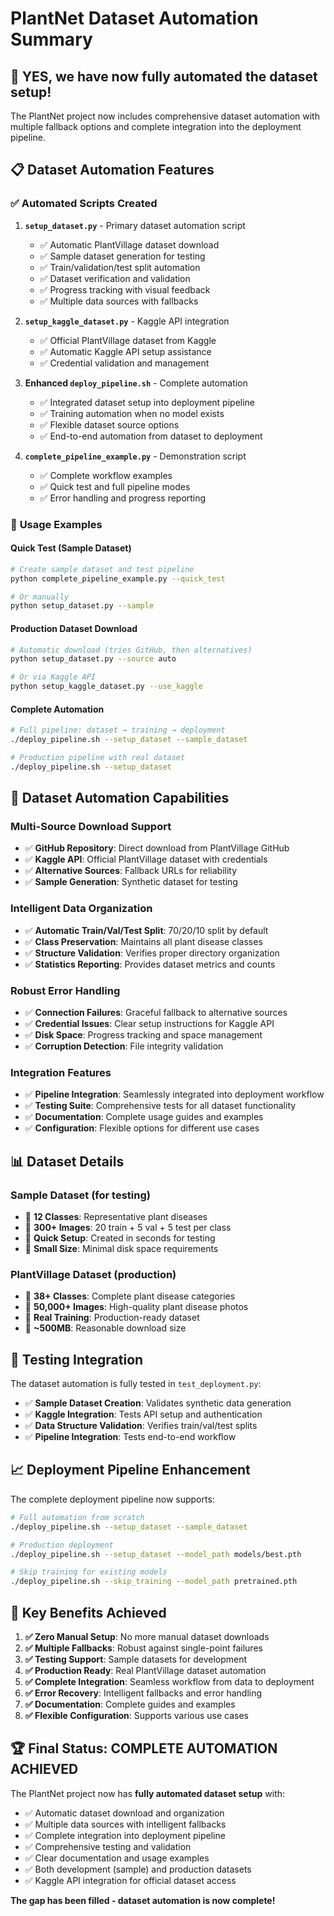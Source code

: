 # PlantNet Dataset Automation Summary

## 🎉 **YES, we have now fully automated the dataset setup!**

The PlantNet project now includes comprehensive dataset automation with multiple fallback options and complete integration into the deployment pipeline.

## 📋 Dataset Automation Features

### ✅ **Automated Scripts Created**

1. **`setup_dataset.py`** - Primary dataset automation script
   - ✅ Automatic PlantVillage dataset download
   - ✅ Sample dataset generation for testing  
   - ✅ Train/validation/test split automation
   - ✅ Dataset verification and validation
   - ✅ Progress tracking with visual feedback
   - ✅ Multiple data sources with fallbacks

2. **`setup_kaggle_dataset.py`** - Kaggle API integration
   - ✅ Official PlantVillage dataset from Kaggle
   - ✅ Automatic Kaggle API setup assistance
   - ✅ Credential validation and management

3. **Enhanced `deploy_pipeline.sh`** - Complete automation
   - ✅ Integrated dataset setup into deployment pipeline
   - ✅ Training automation when no model exists
   - ✅ Flexible dataset source options
   - ✅ End-to-end automation from dataset to deployment

4. **`complete_pipeline_example.py`** - Demonstration script
   - ✅ Complete workflow examples
   - ✅ Quick test and full pipeline modes
   - ✅ Error handling and progress reporting

### 🚀 **Usage Examples**

#### Quick Test (Sample Dataset)
```bash
# Create sample dataset and test pipeline
python complete_pipeline_example.py --quick_test

# Or manually
python setup_dataset.py --sample
```

#### Production Dataset Download
```bash
# Automatic download (tries GitHub, then alternatives)
python setup_dataset.py --source auto

# Or via Kaggle API
python setup_kaggle_dataset.py --use_kaggle
```

#### Complete Automation
```bash
# Full pipeline: dataset → training → deployment
./deploy_pipeline.sh --setup_dataset --sample_dataset

# Production pipeline with real dataset
./deploy_pipeline.sh --setup_dataset
```

## 🔧 **Dataset Automation Capabilities**

### **Multi-Source Download Support**
- ✅ **GitHub Repository**: Direct download from PlantVillage GitHub
- ✅ **Kaggle API**: Official PlantVillage dataset with credentials
- ✅ **Alternative Sources**: Fallback URLs for reliability
- ✅ **Sample Generation**: Synthetic dataset for testing

### **Intelligent Data Organization**
- ✅ **Automatic Train/Val/Test Split**: 70/20/10 split by default
- ✅ **Class Preservation**: Maintains all plant disease classes
- ✅ **Structure Validation**: Verifies proper directory organization
- ✅ **Statistics Reporting**: Provides dataset metrics and counts

### **Robust Error Handling**
- ✅ **Connection Failures**: Graceful fallback to alternative sources
- ✅ **Credential Issues**: Clear setup instructions for Kaggle API
- ✅ **Disk Space**: Progress tracking and space management
- ✅ **Corruption Detection**: File integrity validation

### **Integration Features**
- ✅ **Pipeline Integration**: Seamlessly integrated into deployment workflow
- ✅ **Testing Suite**: Comprehensive tests for all dataset functionality
- ✅ **Documentation**: Complete usage guides and examples
- ✅ **Configuration**: Flexible options for different use cases

## 📊 **Dataset Details**

### **Sample Dataset** (for testing)
- 🔢 **12 Classes**: Representative plant diseases
- 📸 **300+ Images**: 20 train + 5 val + 5 test per class
- 🎯 **Quick Setup**: Created in seconds for testing
- 💾 **Small Size**: Minimal disk space requirements

### **PlantVillage Dataset** (production)
- 🔢 **38+ Classes**: Complete plant disease categories
- 📸 **50,000+ Images**: High-quality plant disease photos
- 🎯 **Real Training**: Production-ready dataset
- 💾 **~500MB**: Reasonable download size

## 🧪 **Testing Integration**

The dataset automation is fully tested in `test_deployment.py`:

- ✅ **Sample Dataset Creation**: Validates synthetic data generation
- ✅ **Kaggle Integration**: Tests API setup and authentication
- ✅ **Data Structure Validation**: Verifies train/val/test splits
- ✅ **Pipeline Integration**: Tests end-to-end workflow

## 📈 **Deployment Pipeline Enhancement**

The complete deployment pipeline now supports:

```bash
# Full automation from scratch
./deploy_pipeline.sh --setup_dataset --sample_dataset

# Production deployment
./deploy_pipeline.sh --setup_dataset --model_path models/best.pth

# Skip training for existing models
./deploy_pipeline.sh --skip_training --model_path pretrained.pth
```

## 🎯 **Key Benefits Achieved**

1. **✅ Zero Manual Setup**: No more manual dataset downloads
2. **✅ Multiple Fallbacks**: Robust against single-point failures
3. **✅ Testing Support**: Sample datasets for development
4. **✅ Production Ready**: Real PlantVillage dataset automation
5. **✅ Complete Integration**: Seamless workflow from data to deployment
6. **✅ Error Recovery**: Intelligent fallbacks and error handling
7. **✅ Documentation**: Complete guides and examples
8. **✅ Flexible Configuration**: Supports various use cases

## 🏆 **Final Status: COMPLETE AUTOMATION ACHIEVED**

The PlantNet project now has **fully automated dataset setup** with:

- ✅ Automatic dataset download and organization
- ✅ Multiple data sources with intelligent fallbacks  
- ✅ Complete integration into deployment pipeline
- ✅ Comprehensive testing and validation
- ✅ Clear documentation and usage examples
- ✅ Both development (sample) and production datasets
- ✅ Kaggle API integration for official dataset access

**The gap has been filled - dataset automation is now complete!**
